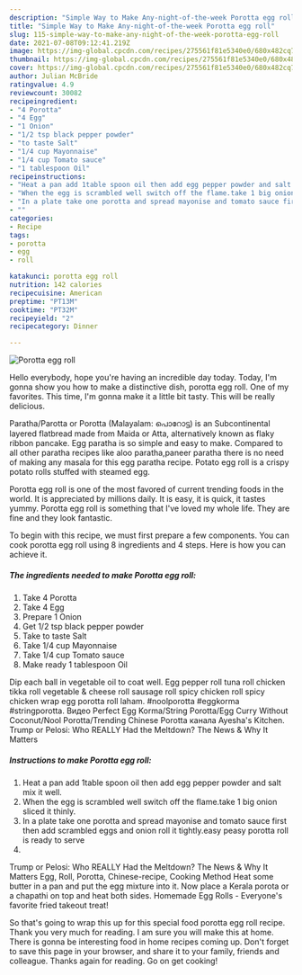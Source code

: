 ```yaml
---
description: "Simple Way to Make Any-night-of-the-week Porotta egg roll"
title: "Simple Way to Make Any-night-of-the-week Porotta egg roll"
slug: 115-simple-way-to-make-any-night-of-the-week-porotta-egg-roll
date: 2021-07-08T09:12:41.219Z
image: https://img-global.cpcdn.com/recipes/275561f81e5340e0/680x482cq70/porotta-egg-roll-recipe-main-photo.jpg
thumbnail: https://img-global.cpcdn.com/recipes/275561f81e5340e0/680x482cq70/porotta-egg-roll-recipe-main-photo.jpg
cover: https://img-global.cpcdn.com/recipes/275561f81e5340e0/680x482cq70/porotta-egg-roll-recipe-main-photo.jpg
author: Julian McBride
ratingvalue: 4.9
reviewcount: 30082
recipeingredient:
- "4 Porotta"
- "4 Egg"
- "1 Onion"
- "1/2 tsp black pepper powder"
- "to taste Salt"
- "1/4 cup Mayonnaise"
- "1/4 cup Tomato sauce"
- "1 tablespoon Oil"
recipeinstructions:
- "Heat a pan add 1table spoon oil then add egg pepper powder and salt mix it well."
- "When the egg is scrambled well switch off the flame.take 1 big onion sliced it thinly."
- "In a plate take one porotta and spread mayonise and tomato sauce first then add scrambled eggs and onion roll it tightly.easy peasy porotta roll is ready to serve"
- ""
categories:
- Recipe
tags:
- porotta
- egg
- roll

katakunci: porotta egg roll 
nutrition: 142 calories
recipecuisine: American
preptime: "PT13M"
cooktime: "PT32M"
recipeyield: "2"
recipecategory: Dinner

---
```



![Porotta egg roll](https://img-global.cpcdn.com/recipes/275561f81e5340e0/680x482cq70/porotta-egg-roll-recipe-main-photo.jpg)

Hello everybody, hope you're having an incredible day today. Today, I'm gonna show you how to make a distinctive dish, porotta egg roll. One of my favorites. This time, I'm gonna make it a little bit tasty. This will be really delicious.

Paratha/Parotta or Porotta (Malayalam: പൊറോട്ട) is an Subcontinental layered flatbread made from Maida or Atta, alternatively known as flaky ribbon pancake. Egg paratha is so simple and easy to make. Compared to all other paratha recipes like aloo paratha,paneer paratha there is no need of making any masala for this egg paratha recipe. Potato egg roll is a crispy potato rolls stuffed with steamed egg.

Porotta egg roll is one of the most favored of current trending foods in the world. It is appreciated by millions daily. It is easy, it is quick, it tastes yummy. Porotta egg roll is something that I've loved my whole life. They are fine and they look fantastic.


To begin with this recipe, we must first prepare a few components. You can cook porotta egg roll using 8 ingredients and 4 steps. Here is how you can achieve it.

<!--inarticleads1-->

##### The ingredients needed to make Porotta egg roll:

1. Take 4 Porotta
1. Take 4 Egg
1. Prepare 1 Onion
1. Get 1/2 tsp black pepper powder
1. Take to taste Salt
1. Take 1/4 cup Mayonnaise
1. Take 1/4 cup Tomato sauce
1. Make ready 1 tablespoon Oil


Dip each ball in vegetable oil to coat well. Egg pepper roll tuna roll chicken tikka roll vegetable &amp; cheese roll sausage roll spicy chicken roll spicy chicken wrap egg porotta roll laham. #noolporotta #eggkorma #stringporotta. Видео Perfect Egg Korma/String Porotta/Egg Curry Without Coconut/Nool Porotta/Trending Chinese Porotta канала Ayesha&#39;s Kitchen. Trump or Pelosi: Who REALLY Had the Meltdown? The News &amp; Why It Matters 

<!--inarticleads2-->

##### Instructions to make Porotta egg roll:

1. Heat a pan add 1table spoon oil then add egg pepper powder and salt mix it well.
1. When the egg is scrambled well switch off the flame.take 1 big onion sliced it thinly.
1. In a plate take one porotta and spread mayonise and tomato sauce first then add scrambled eggs and onion roll it tightly.easy peasy porotta roll is ready to serve
1. 


Trump or Pelosi: Who REALLY Had the Meltdown? The News &amp; Why It Matters Egg, Roll, Porotta, Chinese-recipe, Cooking Method Heat some butter in a pan and put the egg mixture into it. Now place a Kerala porota or a chapathi on top and heat both sides. Homemade Egg Rolls - Everyone&#39;s favorite fried takeout treat! 

So that's going to wrap this up for this special food porotta egg roll recipe. Thank you very much for reading. I am sure you will make this at home. There is gonna be interesting food in home recipes coming up. Don't forget to save this page in your browser, and share it to your family, friends and colleague. Thanks again for reading. Go on get cooking!
